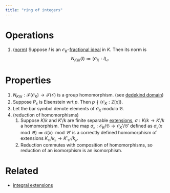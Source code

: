 ```yaml
---
title: "ring of integers"
---
```


# Operations
1. ([norm](<>)) Suppose $I$ is an $\mathcal{O}_K$-[fractional ideal](<notes/ntpy/Definitions/Algebraic Number Theory/fractional ideal.md>) in $K$. Then its norm is $$N_{K/k}(I)\coloneqq(\mathcal{O}_K:I)_\mathcal{O}$$

# Properties
1. $N_{K/k}:\mathcal{F}(\mathcal{O}_K)\to\mathcal{F}(\mathcal{O})$ is a group homomorphism. (see [dedekind domain](<notes/ntpy/Definitions/Algebraic Number Theory/dedekind domain.md>)[](<>)[](<>))
2. Suppose $P_x$ is Eisenstein wrt $p$. Then $p\nmid (\mathcal{O}_K:\mathbb{Z}[x])$.
3. Let the bar symbol denote elements of $\mathcal{O}_K$ modulo $\mathfrak{B}$.
4. (reduction of homomorphisms)
	1. Suppose $K/k$ and $K'/k$ are finite separable [extensions](<notes/ntpy/Definitions/Algebraic Number Theory/Field Theory/Field extension.md>), $\sigma:K/k\to K'/k$ a homomorphism. Then the map $\sigma_\mathfrak{p}:\mathcal{O}_K/\mathfrak{B}\to\mathcal{O}_K'/\mathfrak{B}'$ defined as $\sigma_\mathfrak{p}(x\mod\mathfrak{B})\coloneqq\sigma(x)\mod\mathfrak{B}'$ is a correctly defined homomorphism of extensions $K_\mathfrak{B}/k_\mathfrak{p}\to K'_{\mathfrak{B}'}/k_\mathfrak{p}$.
	2. Reduction commutes with composition of homomorphisms, so reduction of an isomorphism is an isomorphism.

# Related
- [integral extensions](<notes/ntpy/Definitions/Ring theory/integral extensions.md>)

